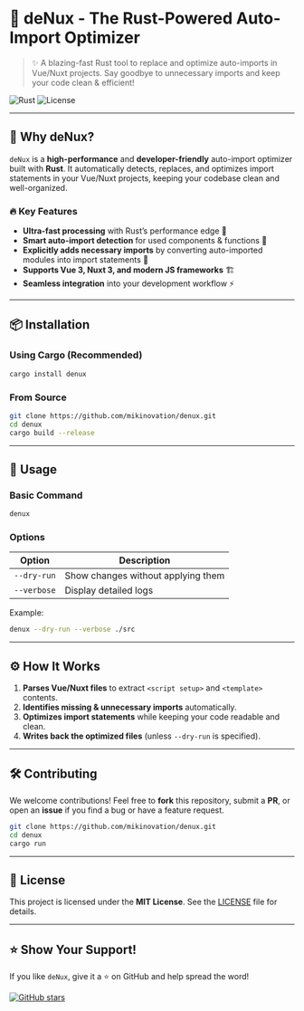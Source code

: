 # 🚀 deNux - The Rust-Powered Auto-Import Optimizer

> ✨ A blazing-fast Rust tool to replace and optimize auto-imports in Vue/Nuxt projects. Say goodbye to unnecessary imports and keep your code clean & efficient!

![Rust](https://img.shields.io/badge/Made%20with-Rust-orange?style=flat&logo=rust) ![License](https://img.shields.io/github/license/mikinovation/denux)

---

## 🦀 Why deNux?

`deNux` is a **high-performance** and **developer-friendly** auto-import optimizer built with **Rust**. It automatically detects, replaces, and optimizes import statements in your Vue/Nuxt projects, keeping your codebase clean and well-organized.

### 🔥 Key Features
- **Ultra-fast processing** with Rust’s performance edge 🚀
- **Smart auto-import detection** for used components & functions 🧠
- **Explicitly adds necessary imports** by converting auto-imported modules into import statements 🧹
- **Supports Vue 3, Nuxt 3, and modern JS frameworks** 🏗️
- **Seamless integration** into your development workflow ⚡

---

## 📦 Installation

### **Using Cargo (Recommended)**
```sh
cargo install denux
```

### **From Source**
```sh
git clone https://github.com/mikinovation/denux.git
cd denux
cargo build --release
```

---

## 🚀 Usage

### **Basic Command**
```sh
denux
```

### **Options**
| Option            | Description |
|------------------|-------------|
| `--dry-run`       | Show changes without applying them |
| `--verbose`       | Display detailed logs |

Example:
```sh
denux --dry-run --verbose ./src
```

---

## ⚙️ How It Works
1. **Parses Vue/Nuxt files** to extract `<script setup>` and `<template>` contents.
2. **Identifies missing & unnecessary imports** automatically.
3. **Optimizes import statements** while keeping your code readable and clean.
4. **Writes back the optimized files** (unless `--dry-run` is specified).

---

## 🛠️ Contributing
We welcome contributions! Feel free to **fork** this repository, submit a **PR**, or open an **issue** if you find a bug or have a feature request.

```sh
git clone https://github.com/mikinovation/denux.git
cd denux
cargo run
```

---

## 📜 License
This project is licensed under the **MIT License**. See the [LICENSE](LICENSE) file for details.

---

## ⭐ Show Your Support!
If you like `deNux`, give it a ⭐ on GitHub and help spread the word!

[![GitHub stars](https://img.shields.io/github/stars/mikinovation/denux?style=social)](https://github.com/mikinovation/denux)
